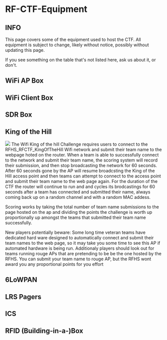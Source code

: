 # RF-CTF-Equipment

## INFO

This page covers some of the equipment used to host the CTF.  All equipment is subject to change, likely without notice, possibly without updating this page.

If you see something on the table that's not listed here, ask us about it, or don't.

## WiFi AP Box

## WiFi Client Box

## SDR Box

## King of the Hill
![](https://github.com/rfhs/rfhs-wiki/blob/master/files/images/PXL_20230430_173702141.jpg)
The Wifi King of the hill Challenge requires users to connect to the RFHS_RFCTF_KingOfTheHill Wifi network and submit their team name to the webpage hoted on the router. 
When a team is able to successfully connect to the network and submit their team name, the scoring system will record their submission, and then stop broadcasting the network for 60 seconds.
After 60 seconds gone by the AP will resume broadcsting the King of the Hill access point and then teams can attempt to connect to the access point and submit their team name to the web page again.
For the duration of the CTF the router will continue to run and and cycles its brodcastings for 60 seconds after a team has connected and submitted their name, always coming back up on a random channel and with a random MAC addess.

Scoring works by taking the total number of team name submissions to the page hosted on the ap and dividing the points the challenge is worth up proportionally up amongst the teams that submitted their team name successfully.


New players potentially beware: Some long time veteran teams have dedicated hard ware designed to automatically connect and submit their team names to the web page, so it may take you some time to see this AP if automated hardware is being run. Additionaly players should look out for teams running rouge APs that are pretending to be be the one hosted by the RFHS. You can submit your team name to rouge AP, but the RFHS wont award you any proportional points for you effort 



## 6LoWPAN

## LRS Pagers

## ICS

## RFID (Building-in-a-)Box

